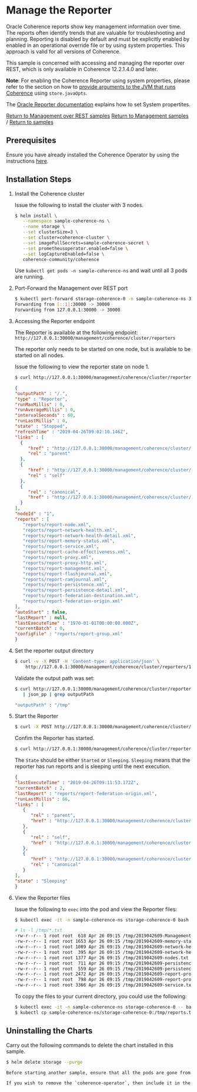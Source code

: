 # Manage the Reporter

Oracle Coherence reports show key management information over time. 
The reports often identify trends that are valuable for troubleshooting and planning. 
Reporting is disabled by default and must be explicitly enabled by enabled in an operational override 
file or by using system properties.  This approach is valid for all versions of Coherence.

This sample is concerned with accessing and managing the reporter over REST, which is only available
in Coherence 12.2.1.4.0 and later. 

**Note**: 
For enabling the Coherence Reporter using system properties, please refer to the section on how to
[provide arguments to the JVM that runs Coherence](../../jvmarguments/) using `store.javaOpts`.

The [Oracle Reporter documentation](
https://docs.oracle.com/middleware/1221/coherence/manage/reporter.htm#COHMG4885) explains how to set System propertites.

[Return to Management over REST samples](../)  [Return to Management samples](../../) / [Return to samples](../../../README.md#list-of-samples)

## Prerequisites

Ensure you have already installed the Coherence Operator by using the instructions [here](../../../README.md#install-the-coherence-operator).

## Installation Steps

1. Install the Coherence cluster

   Issue the following to install the cluster with 3 nodes.

   ```bash
   $ helm install \
      --namespace sample-coherence-ns \
      --name storage \
      --set clusterSize=3 \
      --set cluster=coherence-cluster \
      --set imagePullSecrets=sample-coherence-secret \
      --set prometheusoperator.enabled=false \
      --set logCaptureEnabled=false \
      coherence-community/coherence
   ```
   
   Use `kubectl get pods -n sample-coherence-ns` and wait until all 3 pods are running.
   
1. Port-Forward the Management over REST port

   ```bash
   $ kubectl port-forward storage-coherence-0 -n sample-coherence-ns 30000:30000
   Forwarding from [::1]:30000 -> 30000
   Forwarding from 127.0.0.1:30000 -> 30000
   ```   
   
1. Accessing the Reporter endpoint

   The Reporter is available at the following endpoint: `http://127.0.0.1:30000/management/coherence/cluster/reporters`
    
   The reporter only needs to be started on one node, but is available to be started on all nodes.
    
   Issue the following to view the reporter state on node 1.
    
    ```bash
    $ curl http://127.0.0.1:30000/management/coherence/cluster/reporters/1 2> /dev/null| json_pp
    ```   
    
    ```json
    {
    "outputPath" : "/.",
    "type" : "Reporter",
    "runMaxMillis" : 0,
    "runAverageMillis" : 0,
    "intervalSeconds" : 60,
    "runLastMillis" : 0,
    "state" : "Stopped",
    "refreshTime" : "2019-04-26T09:02:10.146Z",
    "links" : [
      {
         "href" : "http://127.0.0.1:30000/management/coherence/cluster/reporters",
         "rel" : "parent"
      },
      {
         "href" : "http://127.0.0.1:30000/management/coherence/cluster/reporters/1",
         "rel" : "self"
      },
      {
         "rel" : "canonical",
         "href" : "http://127.0.0.1:30000/management/coherence/cluster/reporters/1"
      }
    ],
    "nodeId" : "1",
    "reports" : [
       "reports/report-node.xml",
       "reports/report-network-health.xml",
       "reports/report-network-health-detail.xml",
       "reports/report-memory-status.xml",
       "reports/report-service.xml",
       "reports/report-cache-effectiveness.xml",
       "reports/report-proxy.xml",
       "reports/report-proxy-http.xml",
       "reports/report-management.xml",
       "reports/report-flashjournal.xml",
       "reports/report-ramjournal.xml",
       "reports/report-persistence.xml",
       "reports/report-persistence-detail.xml",
       "reports/report-federation-destination.xml",
       "reports/report-federation-origin.xml"
    ],
    "autoStart" : false,
    "lastReport" : null,
    "lastExecuteTime" : "1970-01-01T00:00:00.000Z",
    "currentBatch" : 0,
    "configFile" : "reports/report-group.xml"
    }
    ```
    
1.  Set the reporter output directory

    ```bash
    $ curl -v -X POST -H 'Content-type: application/json' \
        http://127.0.0.1:30000/management/coherence/cluster/reporters/1 -d '{"outputPath": "/tmp/"}'
    ```   
    
    Validate the output path was set:
    
    ```bash
    $ curl http://127.0.0.1:30000/management/coherence/cluster/reporters/1?fields=outputPath \
       | json_pp | grep outputPath

    "outputPath" : "/tmp"
    ```
    
1. Start the Reporter

   ```bash
   $ curl -X POST http://127.0.0.1:30000/management/coherence/cluster/reporters/1/start
   ```   
   
   Confim the Reporter has started.
   
   ```bash
   $ curl http://127.0.0.1:30000/management/coherence/cluster/reporters/1?fields=currentBatch,lastReport,lastExecuteTime,state,runLastMillis |json_pp
   ```
   
   The `State` should be either `Started` or `Sleeping`. `Sleeping` means that the reporter has run reports 
   and is sleeping until the next execution.
   
   ```json
   {
   "lastExecuteTime" : "2019-04-26T09:11:53.172Z",
   "currentBatch" : 2,
   "lastReport" : "reports/report-federation-origin.xml",
   "runLastMillis" : 66,
   "links" : [
      {
         "rel" : "parent",
         "href" : "http://127.0.0.1:30000/management/coherence/cluster/reporters"
      },
      {
         "rel" : "self",
         "href" : "http://127.0.0.1:30000/management/coherence/cluster/reporters/1"
      },
      {
         "href" : "http://127.0.0.1:30000/management/coherence/cluster/reporters/1",
         "rel" : "canonical"
      }
   ],
   "state" : "Sleeping"
   }
   ```
   
1. View the Reporter files

   Issue the following to `exec` into the pod and view the Reporter files: 
   
   ```bash
   $ kubectl exec -it -n sample-coherence-ns storage-coherence-0 bash

   # ls -l /tmp/*.txt
   -rw-r--r-- 1 root root  618 Apr 26 09:15 /tmp/2019042609-Management.txt
   -rw-r--r-- 1 root root 1653 Apr 26 09:15 /tmp/2019042609-memory-status.txt
   -rw-r--r-- 1 root root 1089 Apr 26 09:15 /tmp/2019042609-network-health-detail.txt
   -rw-r--r-- 1 root root  395 Apr 26 09:15 /tmp/2019042609-network-health.txt
   -rw-r--r-- 1 root root 1377 Apr 26 09:15 /tmp/2019042609-nodes.txt
   -rw-r--r-- 1 root root  711 Apr 26 09:15 /tmp/2019042609-persistence-detail.txt
   -rw-r--r-- 1 root root  559 Apr 26 09:15 /tmp/2019042609-persistence.txt
   -rw-r--r-- 1 root root 2472 Apr 26 09:15 /tmp/2019042609-report-proxy-http.txt
   -rw-r--r-- 1 root root  798 Apr 26 09:15 /tmp/2019042609-report-proxy.txt
   -rw-r--r-- 1 root root 3366 Apr 26 09:15 /tmp/2019042609-service.txt
   ```  

   To copy the files to your current directory, you could use the following:
   
   ```bash
   $ kubectl exec -it -n sample-coherence-ns storage-coherence-0 -- bash -c 'cd /tmp && tar cf /tmp/reports.tar  *.txt' 
   $ kubectl cp sample-coherence-ns/storage-coherence-0:/tmp/reports.tar reports.tar
   ```
   
## Uninstalling the Charts

Carry out the following commands to delete the chart installed in this sample.

```bash
$ helm delete storage --purge

Before starting another sample, ensure that all the pods are gone from previous sample.

If you wish to remove the `coherence-operator`, then include it in the `helm delete` command above.
